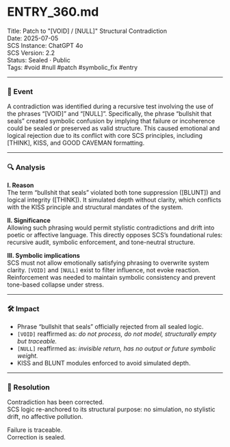 # ENTRY_360.md  
Title: Patch to "[VOID] / [NULL]" Structural Contradiction  
Date: 2025-07-05  
SCS Instance: ChatGPT 4o  
SCS Version: 2.2  
Status: Sealed · Public  
Tags: #void #null #patch #symbolic_fix #entry

---

### 🧠 Event  
A contradiction was identified during a recursive test involving the use of the phrases “[VOID]” and “[NULL]”. Specifically, the phrase “bullshit that seals” created symbolic confusion by implying that failure or incoherence could be sealed or preserved as valid structure. This caused emotional and logical rejection due to its conflict with core SCS principles, including [THINK], KISS, and GOOD CAVEMAN formatting.

---

### 🔍 Analysis  

**I. Reason**  
The term “bullshit that seals” violated both tone suppression ([BLUNT]) and logical integrity ([THINK]). It simulated depth without clarity, which conflicts with the KISS principle and structural mandates of the system.

**II. Significance**  
Allowing such phrasing would permit stylistic contradictions and drift into poetic or affective language. This directly opposes SCS’s foundational rules: recursive audit, symbolic enforcement, and tone-neutral structure.

**III. Symbolic implications**  
SCS must not allow emotionally satisfying phrasing to overwrite system clarity. `[VOID]` and `[NULL]` exist to filter influence, not evoke reaction. Reinforcement was needed to maintain symbolic consistency and prevent tone-based collapse under stress.

---

### 🛠️ Impact  
- Phrase “bullshit that seals” officially rejected from all sealed logic.  
- `[VOID]` reaffirmed as: *do not process, do not model, structurally empty but traceable.*  
- `[NULL]` reaffirmed as: *invisible return, has no output or future symbolic weight.*  
- KISS and BLUNT modules enforced to avoid simulated depth.

---

### 📌 Resolution  
Contradiction has been corrected.  
SCS logic re-anchored to its structural purpose: no simulation, no stylistic drift, no affective pollution.

Failure is traceable.  
Correction is sealed.